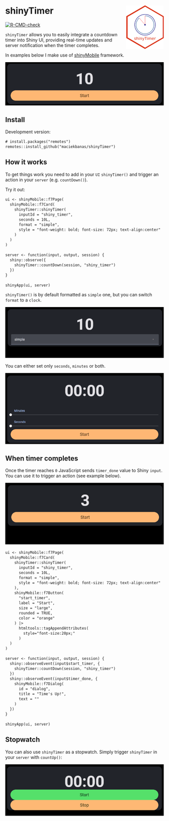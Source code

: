
<!-- README.md is generated from README.Rmd. Please edit that file -->

# shinyTimer <img src="man/figures/shinyTimer.png" align="right" height="138" style="float:right; height:138px;" alt = "shinyTimer Logo"/>

<!-- badges: start -->

[![R-CMD-check](https://github.com/maciekbanas/shinyTimer/actions/workflows/R-CMD-check.yaml/badge.svg)](https://github.com/maciekbanas/shinyTimer/actions/workflows/R-CMD-check.yaml)
<!-- badges: end -->

`shinyTimer` allows you to easily integrate a countdown timer into Shiny
UI, providing real-time updates and server notification when the timer
completes.

In examples below I make use of
[shinyMobile](https://github.com/RinteRface/shinyMobile/) framework.

<div style="text-align: center;">

<img src="man/figures/shiny_timer.gif" alt=""/>

</div>

## Install

Development version:

    # install.packages("remotes")
    remotes::install_github("maciekbanas/shinyTimer")

## How it works

To get things work you need to add in your `UI` `shinyTimer()` and
trigger an action in your `server` (e.g. `countDown()`).

Try it out:

    ui <- shinyMobile::f7Page(
      shinyMobile::f7Card(
        shinyTimer::shinyTimer(
          inputId = "shiny_timer",
          seconds = 10L, 
          format = "simple", 
          style = "font-weight: bold; font-size: 72px; text-align:center"
        )
      )
    )

    server <- function(input, output, session) {
      shiny::observe({
        shinyTimer::countDown(session, "shiny_timer")
      })
    }

    shinyApp(ui, server)

`shinyTimer()` is by default formatted as `simple` one, but you can
switch `format` to a `clock`.

<div style="text-align: center;">

<img src="man/figures/shiny_timer_update.gif" alt=""/>

</div>

You can either set only `seconds`, `minutes` or both.

<div style="text-align: center;">

<img src="man/figures/shiny_timer_set_minutes.gif" alt=""/>

</div>

## When timer completes

Once the timer reaches `0` JavaScript sends `timer_done` value to Shiny
`input`. You can use it to trigger an action (see example below).

<div style="text-align: center;">

<img src="man/figures/shiny_timer_done.gif" alt=""/>

</div>

    ui <- shinyMobile::f7Page(
      shinyMobile::f7Card(
        shinyTimer::shinyTimer(
          inputId = "shiny_timer",
          seconds = 10L, 
          format = "simple", 
          style = "font-weight: bold; font-size: 72px; text-align:center"
        ),
        shinyMobile::f7Button(
          "start_timer",
          label = "Start", 
          size = "large",
          rounded = TRUE,
          color = "orange"
        ) |>
          htmltools::tagAppendAttributes(
            style="font-size:20px;"
          )
      )
    )

    server <- function(input, output, session) {
      shiny::observeEvent(input$start_timer, {
        shinyTimer::countDown(session, "shiny_timer")
      })
      shiny::observeEvent(input$timer_done, {
        shinyMobile::f7Dialog(
          id = "dialog",
          title = "Time's Up!",
          text = ""
        )
      })
    }

    shinyApp(ui, server)

## Stopwatch

You can also use `shinyTimer` as a stopwatch. Simply trigger
`shinyTimer` in your `server` with `countUp()`:

<div style="text-align: center;">

<img src="man/figures/shiny_timer_up.gif" alt=""/>

</div>
